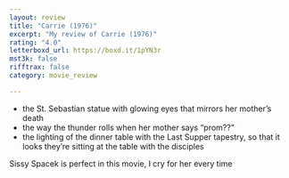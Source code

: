 ```yaml
---
layout: review
title: "Carrie (1976)"
excerpt: "My review of Carrie (1976)"
rating: "4.0"
letterboxd_url: https://boxd.it/1pYN3r
mst3k: false
rifftrax: false
category: movie_review

---
```


* the St. Sebastian statue with glowing eyes that mirrors her mother’s death
* the way the thunder rolls when her mother says “prom??”
* the lighting of the dinner table with the Last Supper tapestry, so that it looks they’re sitting at the table with the disciples

Sissy Spacek is perfect in this movie, I cry for her every time